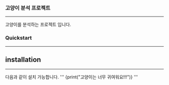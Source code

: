 ### 고양이 분석 프로젝트
* * *
고양이를 분석하는 프로젝트 입니다.
### Quickstart
* * *
## installation
* * *
다음과 같이 설치 가능합니다.
'''
{print("고양이는 너무 귀여워요!!!")}
'''
